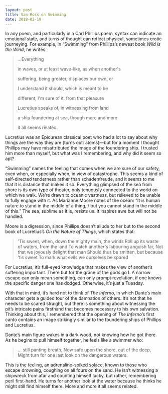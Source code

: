 ```yaml
---
layout: post
title: Sam Ross on Swimming
date: 2018-02-19
---
```

In any poem, and particularly in a Carl Phillips poem, syntax can indicate an emotional state, and turns of thought can reflect physical, sometimes erotic journeying. For example, in “Swimming” from Phillips’s newest book _Wild is the Wind_, he writes:
 
>…Everything
>
>in waves, or at least wave-like, as when another's 
>
>suffering, being greater, displaces our own, or
>
>I understand it should, which is meant to be 
>
>different, I'm sure of it, from that pleasure
>
>Lucretius speaks of, in witnessing from land
>
>a ship foundering at sea, though more and more
>
>it all seems related. 
 
Lucretius was an Epicurean classical poet who had a lot to say about why things are the way they are (turns out: atoms)—but for a moment I thought Phillips may have misattributed the image of the foundering ship. I trusted him more than myself, but what was I remembering, and why did it seem so apt?

“Swimming” names the feeling that comes when we are sure of our safety, even when, or especially when, in view of catastrophe. This seems a kind of self-directed tenderness rather than schadenfreude, and it seems to me that it is distance that makes it so. Everything glimpsed of the sea from shore is its own type of theater, only tenuously connected to the world on which we walk. We’re drawn to oceanic vastness, but relieved to be unable to fully engage with it. As Marianne Moore notes of the ocean: “It is human nature to stand in the middle of a thing, / but you cannot stand in the middle of this.” The sea, sublime as it is, resists us. It inspires awe but will not be handled.

Moore is a digression, since Phillips doesn’t allude to her but to the second book of Lucretius’s _On the Nature of Things_, which states that:
 
>'Tis sweet, when, down the mighty main, the winds
>Roll up its waste of waters, from the land
>To watch another's labouring anguish far,
>Not that we joyously delight that man
>Should thus be smitten, but because 'tis sweet
>To mark what evils we ourselves be spared
 
For Lucretius, it’s full-eyed knowledge that makes the view of another’s suffering important. There but for the grace of the gods go I. A narrow escape can only mean something, can only prompt revelation, if one knows the specific danger one has dodged. Otherwise, it’s just a Tuesday.	

With that in mind, it’s hard not to think of _The Inferno_, in which Dante’s main character gets a guided tour of the damnation of others. It’s not that he needs to be scared straight, but there is something about witnessing the pit’s intricate pains firsthand that becomes necessary to his own salvation. Thinking about this, I remembered that the opening of _The Inferno_’s first canto contains an image strikingly similar to the foundering ships of Phillips and Lucretius.

Dante’s main figure wakes in a dark wood, not knowing how he got there. As he begins to pull himself together, he feels like a swimmer who:
 
>… still panting breath,
Now safe upon the shore, out of the deep,
Might turn for one last look on the dangerous waters.
 
This is the feeling, an adrenaline-spiked solace, known to those who escape drowning, coughing on all fours on the sand. He isn’t witnessing a shipwreck from afar and counting himself lucky, but rather, remembering peril first-hand. He turns for another look at the water because he thinks he might still find himself there. More and more it all seems related.
